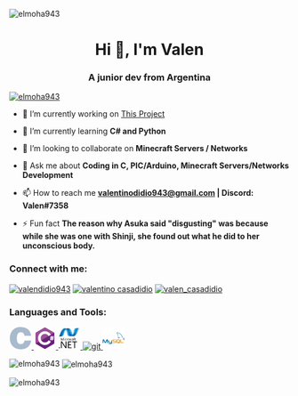<p align="left"> <img src="https://komarev.com/ghpvc/?username=elmoha943&label=Profile%20views&color=0e75b6&style=flat" alt="elmoha943" /> </p>

<h1 align="center">Hi 👋, I'm Valen</h1>
<h3 align="center">A junior dev from Argentina</h3>

<p align="left"> <a href="https://github.com/ryo-ma/github-profile-trophy"><img src="https://github-profile-trophy.vercel.app/?username=elmoha943" alt="elmoha943" /></a> </p>

- 🔭 I’m currently working on [This Project](https://github.com/ElMoha943/AyED_TP1_Custom)

- 🌱 I’m currently learning **C# and Python**

- 👯 I’m looking to collaborate on **Minecraft Servers / Networks**

- 💬 Ask me about **Coding in C, PIC/Arduino, Minecraft Servers/Networks Development**

- 📫 How to reach me **valentinodidio943@gmail.com | Discord: Valen#7358**

- ⚡ Fun fact **The reason why Asuka said "disgusting" was because while she was one with Shinji, she found out what he did to her unconscious body.**

<h3 align="left">Connect with me:</h3>
<p align="left">
<a href="https://twitter.com/valendidio943" target="blank"><img align="center" src="https://cdn.jsdelivr.net/npm/simple-icons@3.0.1/icons/twitter.svg" alt="valendidio943" height="30" width="40" /></a>
<a href="https://linkedin.com/in/valentino casadidio" target="blank"><img align="center" src="https://cdn.jsdelivr.net/npm/simple-icons@3.0.1/icons/linkedin.svg" alt="valentino casadidio" height="30" width="40" /></a>
<a href="https://instagram.com/valen_casadidio" target="blank"><img align="center" src="https://cdn.jsdelivr.net/npm/simple-icons@3.0.1/icons/instagram.svg" alt="valen_casadidio" height="30" width="40" /></a>
</p>

<h3 align="left">Languages and Tools:</h3>
<p align="left"> <a href="https://www.cprogramming.com/" target="_blank"> <img src="https://raw.githubusercontent.com/devicons/devicon/master/icons/c/c-original.svg" alt="c" width="40" height="40"/> </a> <a href="https://www.w3schools.com/cs/" target="_blank"> <img src="https://raw.githubusercontent.com/devicons/devicon/master/icons/csharp/csharp-original.svg" alt="csharp" width="40" height="40"/> </a> <a href="https://dotnet.microsoft.com/" target="_blank"> <img src="https://raw.githubusercontent.com/devicons/devicon/master/icons/dot-net/dot-net-original-wordmark.svg" alt="dotnet" width="40" height="40"/> </a> <a href="https://git-scm.com/" target="_blank"> <img src="https://www.vectorlogo.zone/logos/git-scm/git-scm-icon.svg" alt="git" width="40" height="40"/> </a> <a href="https://www.mysql.com/" target="_blank"> <img src="https://raw.githubusercontent.com/devicons/devicon/master/icons/mysql/mysql-original-wordmark.svg" alt="mysql" width="40" height="40"/> </a> </p>

<p><img align="left" src="https://github-readme-stats.vercel.app/api/top-langs?username=elmoha943&show_icons=true&locale=en&layout=compact" alt="elmoha943" /></p>

<p>&nbsp;<img align="center" src="https://github-readme-stats.vercel.app/api?username=elmoha943&show_icons=true&locale=en" alt="elmoha943" /></p>

<p><img align="center" src="https://github-readme-streak-stats.herokuapp.com/?user=elmoha943&" alt="elmoha943" /></p>
